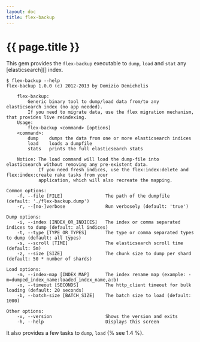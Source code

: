 ```yaml
---
layout: doc
title: flex-backup
---
```


# {{ page.title }}

This gem provides the `flex-backup` executable  to `dump`, `load` and `stat` any [elasticsearch][] index.

    $ flex-backup --help
    flex-backup 1.0.0 (c) 2012-2013 by Domizio Demichelis

        flex-backup:
            Generic binary tool to dump/load data from/to any elasticsearch index (no app needed).
            If you need to migrate data, use the flex migration mechanism, that provides live reindexing.
        Usage:
            flex-backup <command> [options]
        <command>:
            dump    dumps the data from one or more elasticsearch indices
            load    loads a dumpfile
            stats   prints the full elasticsearch stats

        Notice: The load command will load the dump-file into elasticsearch without removing any pre-existent data.
                If you need fresh indices, use the flex:index:delete and flex:index:create rake tasks from your
                application, which will also recreate the mapping.

    Common options:
        -f, --file [FILE]                The path of the dumpfile (default: './flex-backup.dump')
        -r, --[no-]verbose               Run verbosely (default: 'true')

    Dump options:
        -i, --index [INDEX_OR_INDICES]   The index or comma separated indices to dump (default: all indices)
        -t, --type [TYPE_OR_TYPES]       The type or comma separated types to dump (default: all types)
        -s, --scroll [TIME]              The elasticsearch scroll time (default: 5m)
        -z, --size [SIZE]                The chunk size to dump per shard (default: 50 * number of shards)

    Load options:
        -m, --index-map [INDEX_MAP]      The index rename map (example: -m=dumped_index_name:loaded_index_name,a:b)
        -o, --timeout [SECONDS]          The http_client timeout for bulk loading (default: 20 seconds)
        -b, --batch-size [BATCH_SIZE]    The batch size to load (default: 1000)

    Other options:
        -v, --version                    Shows the version and exits
        -h, --help                       Displays this screen

It also provides a few tasks to `dump`, `load` {% see 1.4 %}.
